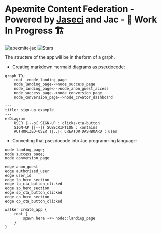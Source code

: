 # Apexmite Content Federation - Powered by [Jaseci](https://github.com/Jaseci-Labs/jaseci) and Jac - 🚧 Work In Progress 🏗

<p align="left"> 
<img src="https://komarev.com/ghpvc/?username=apexmite-jac&label=Profile%20views&color=f79952&style=flat" alt="apexmite-jac" /> 
<img alt="Stars" src="https://img.shields.io/github/stars/WrappedUsername/apexmite-jac?style=flat-square&labelColor=343b41"/>
</p>

The structure of the app will be in the form of a graph.

- Creating markdown mermaid diagrams as pseudocode:

```mermaid
graph TD;
    root-->node_landing_page
    node_landing_page-->node_success_page
    node_landing_page<-->node_anon_guest_access
    node_success_page-->node_conversion_page
    node_conversion_page-->node_creator_dashboard
```

```mermaid 
---
title: sign-up example
---
erDiagram
    USER ||--o{ SIGN-UP : clicks-cta-button
    SIGN-UP ||--|{ SUBSCRIPTION : contains
    AUTHORIZED-USER }|..|{ CREATOR-DASHBOARD : uses

```

- Converting that pseudocode into Jac programming language:

```Jac
node landing_page;
node success_page;
node conversion_page

edge anon_guest
edge authorized_user
edge user_id
edge lp_hero_section
edge lp_cta_button_clicked
edge sp_hero_section
edge sp_cta_button_clicked
edge cp_hero_section
edge cp_cta_button_clicked

walker create_app {
    root {
        spawn here ++> node::landing_page
    }
}
```
